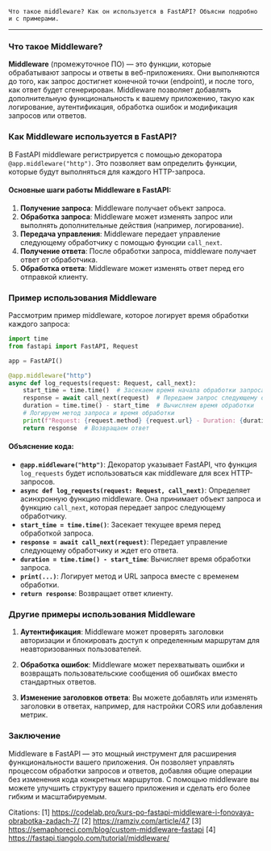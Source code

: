 ```commandline
Что такое middleware? Как он используется в FastAPI? Объясни подробно и с примерами.
```
---
### Что такое Middleware?

**Middleware** (промежуточное ПО) — это функции, которые обрабатывают запросы и ответы в веб-приложениях. Они выполняются до того, как запрос достигнет конечной точки (endpoint), и после того, как ответ будет сгенерирован. Middleware позволяет добавлять дополнительную функциональность к вашему приложению, такую как логирование, аутентификация, обработка ошибок и модификация запросов или ответов.

### Как Middleware используется в FastAPI?

В FastAPI middleware регистрируется с помощью декоратора `@app.middleware("http")`. Это позволяет вам определить функции, которые будут выполняться для каждого HTTP-запроса.

#### Основные шаги работы Middleware в FastAPI:

1. **Получение запроса**: Middleware получает объект запроса.
2. **Обработка запроса**: Middleware может изменять запрос или выполнять дополнительные действия (например, логирование).
3. **Передача управления**: Middleware передает управление следующему обработчику с помощью функции `call_next`.
4. **Получение ответа**: После обработки запроса, middleware получает ответ от обработчика.
5. **Обработка ответа**: Middleware может изменять ответ перед его отправкой клиенту.

### Пример использования Middleware

Рассмотрим пример middleware, которое логирует время обработки каждого запроса:

```python
import time
from fastapi import FastAPI, Request

app = FastAPI()

@app.middleware("http")
async def log_requests(request: Request, call_next):
    start_time = time.time()  # Засекаем время начала обработки запроса
    response = await call_next(request)  # Передаем запрос следующему обработчику
    duration = time.time() - start_time  # Вычисляем время обработки
    # Логируем метод запроса и время обработки
    print(f"Request: {request.method} {request.url} - Duration: {duration:.3f} seconds")
    return response  # Возвращаем ответ
```

#### Объяснение кода:

- **`@app.middleware("http")`**: Декоратор указывает FastAPI, что функция `log_requests` будет использоваться как middleware для всех HTTP-запросов.
- **`async def log_requests(request: Request, call_next)`**: Определяет асинхронную функцию middleware. Она принимает объект запроса и функцию `call_next`, которая передает запрос следующему обработчику.
- **`start_time = time.time()`**: Засекает текущее время перед обработкой запроса.
- **`response = await call_next(request)`**: Передает управление следующему обработчику и ждет его ответа.
- **`duration = time.time() - start_time`**: Вычисляет время обработки запроса.
- **`print(...)`**: Логирует метод и URL запроса вместе с временем обработки.
- **`return response`**: Возвращает ответ клиенту.

### Другие примеры использования Middleware

1. **Аутентификация**:
   Middleware может проверять заголовки авторизации и блокировать доступ к определенным маршрутам для неавторизованных пользователей.

2. **Обработка ошибок**:
   Middleware может перехватывать ошибки и возвращать пользовательские сообщения об ошибках вместо стандартных ответов.

3. **Изменение заголовков ответа**:
   Вы можете добавлять или изменять заголовки в ответах, например, для настройки CORS или добавления метрик.

### Заключение

Middleware в FastAPI — это мощный инструмент для расширения функциональности вашего приложения. Он позволяет управлять процессом обработки запросов и ответов, добавляя общие операции без изменения кода конкретных маршрутов. С помощью middleware вы можете улучшить структуру вашего приложения и сделать его более гибким и масштабируемым.

Citations:
[1] https://codelab.pro/kurs-po-fastapi-middleware-i-fonovaya-obrabotka-zadach-7/
[2] https://ramziv.com/article/47
[3] https://semaphoreci.com/blog/custom-middleware-fastapi
[4] https://fastapi.tiangolo.com/tutorial/middleware/